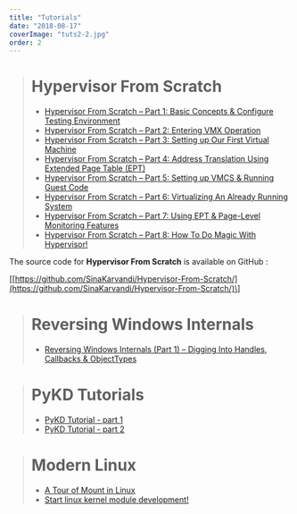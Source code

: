 ```yaml
---
title: "Tutorials"
date: "2018-08-17"
coverImage: "tuts2-2.jpg"
order: 2
---
```


> # Hypervisor From Scratch
> 
> - [Hypervisor From Scratch – Part 1: Basic Concepts & Configure Testing Environment](https://rayanfam.com/topics/hypervisor-from-scratch-part-1/)
> - [Hypervisor From Scratch – Part 2: Entering VMX Operation](https://rayanfam.com/topics/hypervisor-from-scratch-part-2/)
> - [Hypervisor From Scratch – Part 3: Setting up Our First Virtual Machine](https://rayanfam.com/topics/hypervisor-from-scratch-part-3/)
> - [Hypervisor From Scratch – Part 4: Address Translation Using Extended Page Table (EPT)](https://rayanfam.com/topics/hypervisor-from-scratch-part-4/)
> - [Hypervisor From Scratch – Part 5: Setting up VMCS & Running Guest Code](https://rayanfam.com/topics/hypervisor-from-scratch-part-5/)
> - [Hypervisor From Scratch – Part 6: Virtualizing An Already Running System](https://rayanfam.com/topics/hypervisor-from-scratch-part-6/)
> - [Hypervisor From Scratch – Part 7: Using EPT & Page-Level Monitoring Features](https://rayanfam.com/topics/hypervisor-from-scratch-part-7/)
> - [Hypervisor From Scratch – Part 8: How To Do Magic With Hypervisor!](https://rayanfam.com/topics/hypervisor-from-scratch-part-8/)

The source code for **Hypervisor From Scratch** is available on GitHub :

\[[https://github.com/SinaKarvandi/Hypervisor-From-Scratch/](https://github.com/SinaKarvandi/Hypervisor-From-Scratch/)\]

> # Reversing Windows Internals
> 
> - [Reversing Windows Internals (Part 1) – Digging Into Handles, Callbacks & ObjectTypes](https://rayanfam.com/topics/reversing-windows-internals-part1/)

> # PyKD Tutorials
> 
> - [PyKD Tutorial - part 1](https://rayanfam.com/topics/pykd-tutorial-part1/)
> - [PyKD Tutorial - part 2](https://rayanfam.com/topics/pykd-tutorial-part2)  

> # Modern Linux
> 
> - [A Tour of Mount in Linux](https://rayanfam.com/topics/mount-in-linux/)
> - [Start linux kernel module development!](https://rayanfam.com/topics/start-linux-kernel-module-development/)
